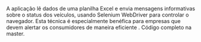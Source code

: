 A aplicação lê dados de uma planilha Excel e envia mensagens informativas sobre o status dos veículos, usando Selenium WebDriver para controlar o navegador. Esta técnica é especialmente benéfica para empresas que devem alertar os consumidores de maneira eficiente .
Código completo na master.
